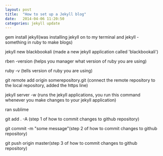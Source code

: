 ```yaml
---
layout: post
title:  "How to set up a Jekyll blog"
date:   2014-04-06 11:20:50
categories: jekyll update
---
```


gem install jekyll(was installing jekyll on to my terminal and jekyll - something in ruby to make blogs)

jekyll new blackbookali (made a new jekyll application called 'blackbookali')

rben -version (helps you manager what version of ruby you are using)

ruby -v (tells version of ruby you are using)

git remote add origin somerepository.git (connect the remote repository to the local repository, added the https line)

jekyll server -w (runs the jekyll applications, you run this command whenever you make changes to your jekyll application)

ran sublime

git add . -A (step 1 of how to commit changes to github repository)

git commit -m "some message"(step 2 of how to commit changes to github repository)

git push origin master(step 3 of how to commit changes to github repository)
